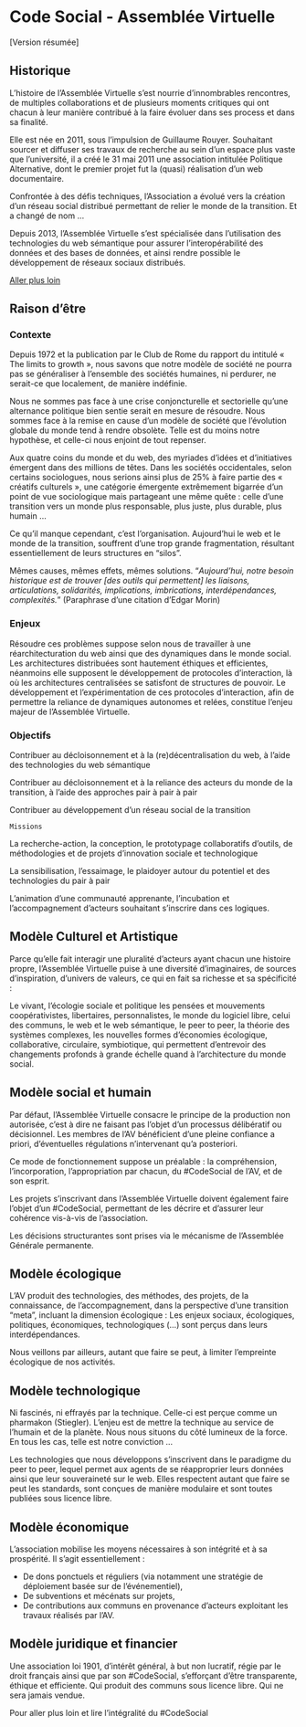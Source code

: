 # Code Social - Assemblée Virtuelle
[Version résumée]

## Historique

L’histoire de l’Assemblée Virtuelle s’est nourrie d’innombrables rencontres, de multiples collaborations et de plusieurs moments critiques qui ont chacun à leur manière contribué à la faire évoluer dans ses process et dans sa finalité.

Elle est née en 2011, sous l’impulsion de Guillaume Rouyer. Souhaitant sourcer et diffuser ses travaux de recherche au sein d’un espace plus vaste que l’université, il a créé le 31 mai 2011 une association intitulée Politique Alternative, dont le premier projet fut la (quasi) réalisation d’un web documentaire.

Confrontée à des défis techniques, l’Association a évolué vers la création d’un réseau social distribué permettant de relier le monde de la transition. Et a changé de nom …

Depuis 2013, l’Assemblée Virtuelle s’est spécialisée dans l’utilisation des technologies du web sémantique pour assurer l’interopérabilité des données et des bases de données, et ainsi rendre possible le développement de réseaux sociaux distribués.

[Aller plus loin](https://www.virtual-assembly.org/historique-de-lassemblee-virtuelle/)

## Raison d’être

### Contexte

Depuis 1972 et la publication par le Club de Rome du rapport du intitulé « The limits to growth », nous savons que notre modèle de société ne pourra pas se généraliser à l’ensemble des sociétés humaines, ni perdurer, ne serait-ce que localement, de manière indéfinie.

Nous ne sommes pas face à une crise conjoncturelle et sectorielle qu’une alternance politique bien sentie serait en mesure de résoudre. Nous sommes face à la remise en cause d’un modèle de société que l’évolution globale du monde tend à rendre obsolète. Telle est du moins notre hypothèse, et celle-ci nous enjoint de tout repenser.

Aux quatre coins du monde et du web, des myriades d’idées et d’initiatives émergent dans des millions de têtes. Dans les sociétés occidentales, selon certains sociologues, nous serions ainsi plus de 25% à faire partie des « créatifs culturels », une catégorie émergente extrêmement bigarrée d’un point de vue sociologique mais partageant une même quête : celle d’une transition vers un monde plus responsable, plus juste, plus durable, plus humain …

Ce qu’il manque cependant, c’est l’organisation. Aujourd’hui le web et le monde de la transition, souffrent d’une trop grande fragmentation, résultant essentiellement de leurs structures en “silos”.

Mêmes causes, mêmes effets, mêmes solutions.  “*Aujourd’hui, notre besoin historique est de trouver  [des outils qui permettent] les liaisons, articulations, solidarités, implications, imbrications, interdépendances, complexités.*” (Paraphrase d’une citation d’Edgar Morin)

### Enjeux

Résoudre ces problèmes suppose selon nous de travailler à une réarchitecturation du web ainsi que des dynamiques dans le monde social. Les architectures distribuées sont hautement éthiques et efficientes, néanmoins elle supposent le développement de protocoles d’interaction, là où les architectures centralisées se satisfont de structures de pouvoir. Le développement et l’expérimentation de ces protocoles d’interaction, afin de permettre la reliance de dynamiques autonomes et relées, constitue l’enjeu majeur de l’Assemblée Virtuelle.

### Objectifs

Contribuer au décloisonnement et à la (re)décentralisation du web, à l’aide des technologies du web sémantique

Contribuer au décloisonnement et à la reliance des acteurs du monde de la transition, à l’aide des approches pair à pair à pair

Contribuer au développement d’un réseau social de la transition

    Missions

La recherche-action, la conception, le prototypage collaboratifs d’outils, de méthodologies et de projets d’innovation sociale et technologique

La sensibilisation, l’essaimage, le plaidoyer autour du potentiel et des technologies du pair à pair

L’animation d’une communauté apprenante, l’incubation et l’accompagnement d’acteurs souhaitant s’inscrire dans ces logiques.


## Modèle Culturel et Artistique

Parce qu’elle fait interagir une pluralité d’acteurs ayant chacun une histoire propre, l’Assemblée Virtuelle puise à une diversité d’imaginaires, de sources d’inspiration, d’univers de valeurs, ce qui en fait sa richesse et sa spécificité :

Le vivant, l’écologie sociale et politique les pensées et mouvements coopérativistes, libertaires, personnalistes, le monde du logiciel libre, celui des communs, le web et le web sémantique, le peer to peer, la théorie des systèmes complexes, les nouvelles formes d’économies écologique, collaborative, circulaire, symbiotique, qui permettent d’entrevoir des changements profonds à grande échelle quand à l’architecture du monde social.


## Modèle social et humain

Par défaut, l’Assemblée Virtuelle consacre le principe de la production non autorisée, c’est à dire ne faisant pas l’objet d’un processus délibératif ou décisionnel. Les membres de l’AV bénéficient d’une pleine confiance a priori, d’éventuelles régulations n’intervenant qu’a posteriori.

Ce mode de fonctionnement suppose un préalable : la compréhension, l’incorporation, l’appropriation par chacun, du #CodeSocial de l’AV, et de son esprit.

Les projets s’inscrivant dans l’Assemblée Virtuelle doivent également faire l’objet d’un #CodeSocial, permettant de les décrire et d’assurer leur cohérence vis-à-vis de l’association.

Les décisions structurantes sont prises via le mécanisme de l’Assemblée Générale permanente.

## Modèle écologique

L’AV produit des technologies, des méthodes, des projets, de la connaissance, de l’accompagnement, dans la perspective d’une transition “meta”, incluant la dimension écologique : Les enjeux sociaux, écologiques, politiques, économiques, technologiques (…) sont perçus dans leurs interdépendances.

Nous veillons par ailleurs, autant que faire se peut, à limiter l’empreinte écologique de nos activités.

## Modèle technologique

Ni fascinés, ni effrayés par la technique. Celle-ci est perçue comme un pharmakon (Stiegler). L’enjeu est de mettre la technique au service de l’humain et de la planète. Nous nous situons du côté lumineux de la force. En tous les cas, telle est notre conviction …

Les technologies que nous développons s’inscrivent dans le paradigme du peer to peer, lequel permet aux agents de se réapproprier leurs données ainsi que leur souveraineté sur le web. Elles respectent autant que faire se peut les standards, sont conçues de manière modulaire et sont toutes publiées sous licence libre.

## Modèle économique

L’association mobilise les moyens nécessaires à son intégrité et à sa prospérité. Il s’agit essentiellement :

- De dons ponctuels et réguliers (via notamment une stratégie de déploiement basée sur de l’événementiel),
- De subventions et mécénats sur projets,
- De contributions aux communs en provenance d’acteurs exploitant les travaux réalisés par l’AV.

## Modèle juridique et financier

Une association loi 1901, d’intérêt général, à but non lucratif, régie par le droit français ainsi que par son #CodeSocial, s’efforçant d’être transparente, éthique et efficiente. Qui produit des communs sous licence libre. Qui ne sera jamais vendue.



Pour aller plus loin et lire l’intégralité du #CodeSocial
